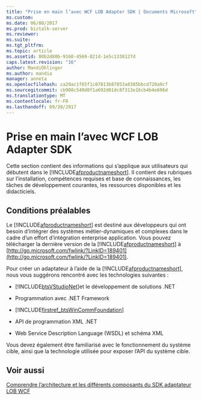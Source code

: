 ```yaml
---
title: "Prise en main l’avec WCF LOB Adapter SDK | Documents Microsoft"
ms.custom: 
ms.date: 06/08/2017
ms.prod: biztalk-server
ms.reviewer: 
ms.suite: 
ms.tgt_pltfrm: 
ms.topic: article
ms.assetid: 80b2d80b-9160-4569-821d-1e5c1338127d
caps.latest.revision: "16"
author: MandiOhlinger
ms.author: mandia
manager: anneta
ms.openlocfilehash: ca29ac1f65f1c07813b87853a8385bbcd720a9cf
ms.sourcegitcommit: cb908c540d8f1a692d01dc8f313e16cb4b4e696d
ms.translationtype: MT
ms.contentlocale: fr-FR
ms.lasthandoff: 09/20/2017
---
```

# <a name="get-started-with-the-with-the-wcf-lob-adapter-sdk"></a>Prise en main l’avec WCF LOB Adapter SDK
Cette section contient des informations qui s’applique aux utilisateurs qui débutent dans le [!INCLUDE[afproductnameshort](../../includes/afproductnameshort-md.md)]. Il contient des rubriques sur l’installation, compétences requises et base de connaissances, les tâches de développement courantes, les ressources disponibles et les didacticiels.  

## <a name="prerequisites"></a>Conditions préalables

Le [!INCLUDE[afproductnameshort](../../includes/afproductnameshort-md.md)] est destiné aux développeurs qui ont besoin d’intégrer des systèmes métier-dynamiques et complexes dans le cadre d’un effort d’intégration enterprise application. Vous pouvez télécharger la dernière version de la [!INCLUDE[afproductnameshort](../../includes/afproductnameshort-md.md)] à [http://go.microsoft.com/fwlink/?LinkID=189401](http://go.microsoft.com/fwlink/?LinkID=189401).  
  
 Pour créer un adaptateur à l’aide de la [!INCLUDE[afproductnameshort](../../includes/afproductnameshort-md.md)], nous vous suggérons rencontré avec les technologies suivantes :  
  
-   [!INCLUDE[btsVStudioNet](../../includes/btsvstudionet-md.md)]et le développement de solutions .NET  
  
-   Programmation avec .NET Framework  
  
-   [!INCLUDE[firstref_btsWinCommFoundation](../../includes/firstref-btswincommfoundation-md.md)]  
  
-   API de programmation XML .NET  
  
-   Web Service Description Language (WSDL) et schéma XML  
  
 Vous devez également être familiarisé avec le fonctionnement du système cible, ainsi que la technologie utilisée pour exposer l’API du système cible.    

  
## <a name="see-also"></a>Voir aussi  
[Comprendre l’architecture et les différents composants du SDK adaptateur LOB WCF](understand-the-architecture-and-different-components-of-the-wcf-lob-adapter-sdk.md)